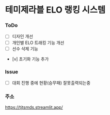 # 테미제라블 ELO 랭킹 시스템

### ToDo
- [ ] 디자인 개선
- [ ] 개인별 ELO 트래킹 기능 개선
- [ ] 선수 삭제 기능
- [v] 초기화 기능 추가

### Issue
- [ ] 대회 진행 중에 현황(승무패) 잘못출력되는중
  
### 주소
https://tjtsmds.streamlit.app/

